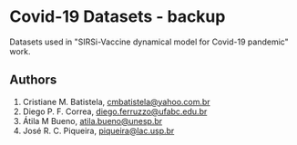 # Covid-19 Datasets - backup
Datasets used in "SIRSi-Vaccine dynamical model for Covid-19 pandemic" work.

## Authors
1. Cristiane M. Batistela, cmbatistela@yahoo.com.br
2. Diego P. F. Correa, diego.ferruzzo@ufabc.edu.br
3. Átila M Bueno, atila.bueno@unesp.br
4. José R. C. Piqueira, piqueira@lac.usp.br
